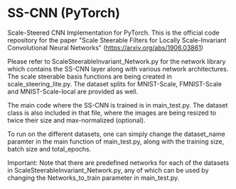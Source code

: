 # SS-CNN (PyTorch)
Scale-Steered CNN Implementation for PyTorch.
This is the official code repository for the paper 
"Scale Steerable Filters for Locally Scale-Invariant Convolutional Neural Networks" (https://arxiv.org/abs/1906.03861)

Please refer to ScaleSteerableInvariant_Network.py for the network library which contains the SS-CNN layer
along with various network architectures. 
The scale steerable basis functions are being created in scale_steering_lite.py. 
The dataset splits for MNIST-Scale, FMNIST-Scale and MNIST-Scale-local are provided as well. 

The main code where the SS-CNN is trained is in main_test.py. The dataset class is also included in that file,
where the images are being resized to twice their size and max-normalized (optional). 

To run on the different datasets, one can simply change the dataset_name paramter in the main function of main_test.py, 
along with the training size, batch size and total_epochs. 

Important: Note that there are predefined networks for each of the datasets in ScaleSteerableInvariant_Network.py, 
any of which can be used by changing the Networks_to_train parameter in main_test.py. 









